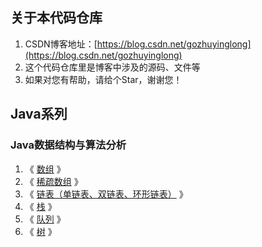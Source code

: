 ## 关于本代码仓库
1. CSDN博客地址：[https://blog.csdn.net/gozhuyinglong](https://blog.csdn.net/gozhuyinglong)
2. 这个代码仓库里是博客中涉及的源码、文件等
3. 如果对您有帮助，请给个Star，谢谢您！

## Java系列

### Java数据结构与算法分析
1. 《 [数组](https://blog.csdn.net/gozhuyinglong/article/details/109702860) 》
2. 《 [稀疏数组](https://blog.csdn.net/gozhuyinglong/article/details/109723684) 》
3. 《 [链表（单链表、双链表、环形链表）](https://blog.csdn.net/gozhuyinglong/article/details/109967815) 》
4. 《 [栈](https://blog.csdn.net/gozhuyinglong/article/details/110149473) 》
5. 《 [队列](https://blog.csdn.net/gozhuyinglong/article/details/110365900) 》
6. 《 [树](https://blog.csdn.net/gozhuyinglong/article/details/110394480) 》
